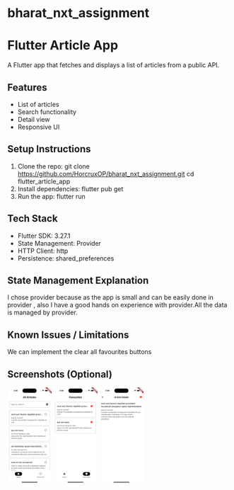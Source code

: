 # bharat_nxt_assignment

# Flutter Article App
A Flutter app that fetches and displays a list of articles from a public
API.
## Features
- List of articles
- Search functionality
- Detail view
- Responsive UI
## Setup Instructions
1. Clone the repo:
git clone https://github.com/HorcruxOP/bharat_nxt_assignment.git
cd flutter_article_app
2. Install dependencies:
flutter pub get
3. Run the app:
flutter run
## Tech Stack
- Flutter SDK: 3.27.1
- State Management: Provider
- HTTP Client: http
- Persistence: shared_preferences

## State Management Explanation
I chose provider because as the app is small and can be easily done in provider , also I have a good hands on experience with provider.All the data is managed by provider.
## Known Issues / Limitations
We can implement the clear all favourites buttons
## Screenshots (Optional)
<p float="left">
  <img src="/screenshot1.png" width="100" />
  <img src="/screenshot2.png" width="100" /> 
  <img src="/screenshot3.png" width="100" />
</p>

